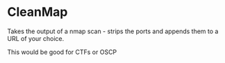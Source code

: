 # CleanMap
Takes the output of a nmap scan - strips the ports and appends them to a URL of your choice. 

This would be good for CTFs or OSCP 

